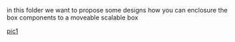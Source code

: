 in this folder we want to propose some designs how you can enclosure the box components to a moveable scalable box

[pic1](/25434385_1713754665349127_1018639621_o.jpg)
